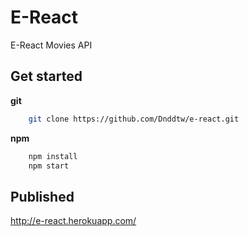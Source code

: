# E-React
E-React Movies API

## Get started

**git**
```bash
	git clone https://github.com/Dnddtw/e-react.git
```

**npm**
```bash
	npm install
	npm start
```

## Published

http://e-react.herokuapp.com/
